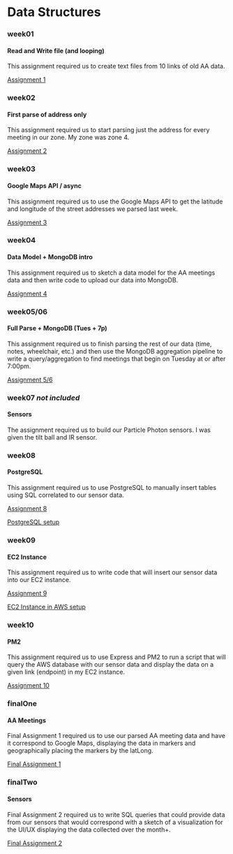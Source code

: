# Data Structures

### week01
#### Read and Write file (and looping)
This assignment required us to create text files from 10 links of old AA data.

[Assignment 1](https://github.com/visualizedata/data-structures/blob/master/assignments/weekly_assignment_01.md)

### week02
#### First parse of address only
This assignment required us to start parsing just the address for every meeting in our zone. My zone was zone 4.

[Assignment 2](https://github.com/visualizedata/data-structures/blob/master/assignments/weekly_assignment_02.md)

### week03
#### Google Maps API / async
This assignment required us to use the Google Maps API to get the latitude and longitude of the street addresses we parsed last week.

[Assignment 3](https://github.com/visualizedata/data-structures/blob/master/assignments/weekly_assignment_03.md)

### week04
#### Data Model + MongoDB intro
This assignment required us to sketch a data model for the AA meetings data and then write code to upload our data into MongoDB.

[Assignment 4](https://github.com/visualizedata/data-structures/blob/master/assignments/weekly_assignment_04.md)

### week05/06
#### Full Parse + MongoDB (Tues + 7p)
This assignment required us to finish parsing the rest of our data (time, notes, wheelchair, etc.) and then use the MongoDB aggregation pipeline to write a query/aggregation to find meetings that begin on Tuesday at or after 7:00pm.

[Assignment 5/6](https://github.com/visualizedata/data-structures/blob/master/assignments/weekly_assignment_0506.md)

### week07 *not included*
#### Sensors
The assignment required us to build our Particle Photon sensors. I was given the tilt ball and IR sensor.

### week08
#### PostgreSQL
This assignment required us to use PostgreSQL to manually insert tables using SQL correlated to our sensor data.

[Assignment 8](https://github.com/visualizedata/data-structures/blob/master/assignments/weekly_assignment_08.md)

[PostgreSQL setup](https://github.com/visualizedata/data-structures/blob/master/assignments/weekly_assignment_08_documentation.md)

### week09
#### EC2 Instance
This assignment required us to write code that will insert our sensor data into our EC2 instance.

[Assignment 9](https://github.com/visualizedata/data-structures/blob/master/assignments/weekly_assignment_09.md)

[EC2 Instance in AWS setup](https://github.com/visualizedata/data-structures/blob/master/assignments/weekly_assignment_09_documentation.md)

### week10
#### PM2
This assignment required us to use Express and PM2 to run a script that will query the AWS database with our sensor data and display the data on a given link (endpoint) in my EC2 instance.

[Assignment 10](https://github.com/visualizedata/data-structures/blob/master/assignments/weekly_assignment_10.md)

### finalOne
#### AA Meetings
Final Assignment 1 required us to use our parsed AA meeting data and have it correspond to Google Maps, displaying the data in markers and geographically placing the markers by the latLong.

[Final Assignment 1](https://github.com/visualizedata/data-structures/blob/master/assignments/final_assignment_1.md)

### finalTwo
#### Sensors
Final Assignment 2 required us to write SQL queries that could provide data from our sensors that would correspond with a sketch of a visualization for the UI/UX displaying the data collected over the month+.

[Final Assignment 2](https://github.com/visualizedata/data-structures/blob/master/assignments/final_assignment_2.md)
